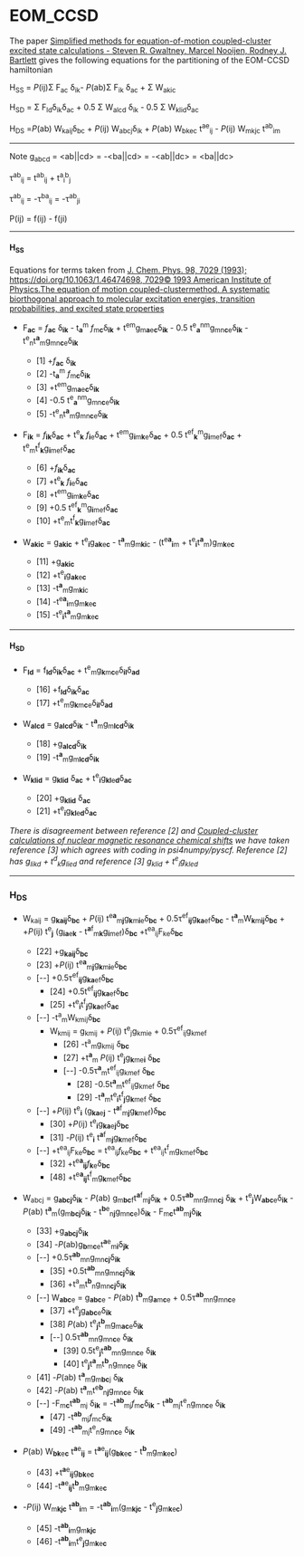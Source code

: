 # EOM_CCSD
The paper [Simplified methods for equation-of-motion coupled-cluster excited state calculations - Steven R. Gwaltney, Marcel Nooijen, Rodney J. Bartlett](https://notendur.hi.is/agust/rannsoknir/papers/cpl248-189-96.pdf) gives the following equations for the partitioning of the EOM-CCSD hamiltonian 

H<sub>SS</sub> = *P*(ij)&Sigma; F<sub>ac</sub> &delta;<sub>ik</sub>- *P*(ab)&Sigma; F<sub>ik</sub> &delta;<sub>ac</sub> + &Sigma; W<sub>akic</sub>

H<sub>SD</sub> = &Sigma; F<sub>ld</sub>&delta;<sub>ik</sub>&delta;<sub>ac</sub> + 0.5 &Sigma; W<sub>alcd</sub> &delta;<sub>ik</sub> - 0.5 &Sigma; W<sub>klid</sub>&delta;<sub>ac</sub>

H<sub>DS</sub> =*P*(ab) W<sub>kaij</sub>&delta;<sub>bc</sub> + *P*(ij) W<sub>abcj</sub>&delta;<sub>ik</sub> + *P*(ab) W<sub>bkec</sub> t<sup>ae</sup><sub>ij</sub> - *P*(ij) W<sub>mkjc</sub> t<sup>ab</sup><sub>im</sub> 

- - -
Note g<sub>abcd</sub> = <ab||cd> = -<ba||cd> = -<ab||dc> = <ba||dc>

&tau;<sup>ab</sup><sub>ij</sub> = t<sup>ab</sup><sub>ij</sub> + t<sup>a</sup><sub>i</sub><sup>b</sup><sub>j</sub>

&tau;<sup>ab</sup><sub>ij</sub> = -&tau;<sup>ba</sup><sub>ij</sub> = -&tau;<sup>ab</sup><sub>ji</sub>

P(ij) = f(ij) - f(ji)
- - - -
#### H<sub>SS</sub>
Equations for terms taken from  [J. Chem. Phys. 98, 7029 (1993); https://doi.org/10.1063/1.46474698, 7029© 1993 American Institute of Physics.The equation of motion coupled-clustermethod. A systematic biorthogonal approach to molecular excitation energies, transition probabilities, and excited state properties](https://www.theochem.ru.nl/files/local/jcp-98-7029-1993.pdf) 

+ F<sub>**ac**</sub> = *f*<sub>**ac**</sub> &delta;<sub>**ik**</sub> - t<sub>**a**</sub><sup>m</sup> *f*<sub>m**c**</sub>&delta;<sub>**ik**</sub> + t<sup>em</sup>g<sub>m**a**e**c**</sub>&delta;<sub>**ik**</sub> - 0.5 t<sup>e</sup><sub>**a**</sub><sup>nm</sup>g<sub>mn**c**e</sub>&delta;<sub>**ik**</sub> - t<sup>e</sup><sub>n</sub>t<sup>**a**</sup><sub>m</sub>g<sub>mn**c**e</sub>&delta;<sub>**ik**</sub>

    + [1]  +*f*<sub>**ac**</sub> &delta;<sub>**ik**</sub>
    + [2]  -t<sub>**a**</sub><sup>m</sup> *f*<sub>m**c**</sub>&delta;<sub>**ik**</sub>
    + [3]  +t<sup>em</sup>g<sub>m**a**e**c**</sub>&delta;<sub>**ik**</sub> 
    + [4]  -0.5 t<sup>e</sup><sub>**a**</sub><sup>nm</sup>g<sub>mn**c**e</sub>&delta;<sub>**ik**</sub> 
    + [5]  -t<sup>e</sup><sub>n</sub>t<sup>**a**</sup><sub>m</sub>g<sub>mn**c**e</sub>&delta;<sub>**ik**</sub>
   
+ F<sub>**ik**</sub> = *f*<sub>**ik**</sub>&delta;<sub>**ac**</sub> + t<sup>e</sup><sub>**k**</sub> *f*<sub>**i**e</sub>&delta;<sub>**ac**</sub> + t<sup>em</sup>g<sub>**i**m**k**e</sub>&delta;<sub>**ac**</sub> + 0.5 t<sup>ef</sup><sub>**k**</sub><sup>m</sup>g<sub>**i**mef</sub>&delta;<sub>**ac**</sub> + t<sup>e</sup><sub>m</sub>t<sup>f</sup><sub>**k**</sub>g<sub>**i**mef</sub>&delta;<sub>**ac**</sub> 

    + [6]  +*f*<sub>**ik**</sub>&delta;<sub>**ac**</sub>
    + [7]  +t<sup>e</sup><sub>**k**</sub> *f*<sub>**i**e</sub>&delta;<sub>**ac**</sub>
    + [8]  +t<sup>em</sup>g<sub>**i**m**k**e</sub>&delta;<sub>**ac**</sub> 
    + [9]  +0.5 t<sup>ef</sup><sub>**k**</sub><sup>m</sup>g<sub>**i**mef</sub>&delta;<sub>**ac**</sub>
    + [10] +t<sup>e</sup><sub>m</sub>t<sup>f</sup><sub>**k**</sub>g<sub>**i**mef</sub>&delta;<sub>**ac**</sub> 

+ W<sub>**akic**</sub> = g<sub>**akic**</sub> + t<sup>e</sup><sub>**i**</sub>g<sub>**ak**e**c**</sub> - t<sup>**a**</sup><sub>m</sub>g<sub>m**ki**c</sub> - (t<sup>e**a**</sup><sub>**i**m</sub> + t<sup>e</sup><sub>**i**</sub>t<sup>**a**</sup><sub>m</sub>)g<sub>m**k**e**c**</sub>

    + [11] +g<sub>**akic**</sub>
    + [12] +t<sup>e</sup><sub>**i**</sub>g<sub>**ak**e**c**</sub>
    + [13] -t<sup>**a**</sup><sub>m</sub>g<sub>m**ki**c</sub>
    + [14] -t<sup>e**a**</sup><sub>**i**m</sub>g<sub>m**k**e**c**</sub>
    + [15] -t<sup>e</sup><sub>**i**</sub>t<sup>**a**</sup><sub>m</sub>g<sub>m**k**e**c**</sub>
 
- - -
#### H<sub>SD</sub>
+ F<sub>**ld**</sub> = f<sub>**ld**</sub>&delta;<sub>**ik**</sub>&delta;<sub>**ac**</sub> + t<sup>e</sup><sub>m</sub>g<sub>**k**m**c**e</sub>&delta;<sub>**il**</sub>&delta;<sub>**ad**</sub>

    + [16] +f<sub>**ld**</sub>&delta;<sub>**ik**</sub>&delta;<sub>**ac**</sub>
    + [17] +t<sup>e</sup><sub>m</sub>g<sub>**k**m**c**e</sub>&delta;<sub>**il**</sub>&delta;<sub>**ad**</sub>
    
+  W<sub>**alcd**</sub> = g<sub>**alcd**</sub>&delta;<sub>**ik**</sub> - t<sup>**a**</sup><sub>m</sub>g<sub>m**lcd**</sub>&delta;<sub>**ik**</sub>

    + [18] +g<sub>**alcd**</sub>&delta;<sub>**ik**</sub> 
    + [19] -t<sup>**a**</sup><sub>m</sub>g<sub>m**lcd**</sub>&delta;<sub>**ik**</sub>

+ W<sub>**klid**</sub> = g<sub>**klid**</sub> </sub>&delta;<sub>**ac**</sub> + t<sup>e</sup><sub>**i**</sub>g<sub>**kl**e**d**</sub></sub>&delta;<sub>**ac**</sub>

    + [20] +g<sub>**klid**</sub> </sub>&delta;<sub>**ac**</sub>
    + [21] +t<sup>e</sup><sub>**i**</sub>g<sub>**kl**e**d**</sub></sub>&delta;<sub>**ac**</sub>
    
*There is disagreement between reference [2] and [Coupled-cluster calculations of nuclear magnetic resonance chemical shifts](www2.chemia.uj.edu.pl/~migda/Literatura/pdf/JCP03561.pdf) we have taken reference [3] which agrees with coding in psi4numpy/pyscf. Reference [2] has g<sub>likd</sub> + t<sup>d</sup><sub>k</sub>g<sub>lied</sub> and reference [3] g<sub>klid</sub> + t<sup>e</sup><sub>i</sub>g<sub>kled</sub>*

- - -
### H<sub>DS</sub>
+ W<sub>kaij</sub> = g<sub>**kaij**</sub>&delta;<sub>**bc**</sub> + *P*(ij) t<sup>e**a**</sup><sub>m**j**</sub>g<sub>**k**m**i**e</sub>&delta;<sub>**bc**</sub> + 0.5&tau;<sup>ef</sup><sub>**ij**</sub>g<sub>**ka**ef</sub>&delta;<sub>**bc**</sub> - t<sup>**a**</sup><sub>m</sub>W<sub>**k**m**ij**</sub>&delta;<sub>**bc**</sub> + +*P*(ij) t<sup>e</sup><sub>**j**</sub> (g<sub>**ia**e**k**</sub> - t<sup>**a**f</sup><sub>m**k**</sub>g<sub>**i**mef</sub>)&delta;<sub>**bc**</sub> +t<sup>ea</sup><sub>ij</sub>F<sub>ke</sub>&delta;<sub>**bc**</sub>

    + [22] +g<sub>**kaij**</sub>&delta;<sub>**bc**</sub>
    + [23] +*P*(ij) t<sup>e**a**</sup><sub>m**j**</sub>g<sub>**k**m**i**e</sub>&delta;<sub>**bc**</sub>
    + [--] +0.5&tau;<sup>ef</sup><sub>**ij**</sub>g<sub>**ka**ef</sub>&delta;<sub>**bc**</sub> 
        + [24] +0.5t<sup>ef</sup><sub>**ij**</sub>g<sub>**ka**ef</sub>&delta;<sub>**bc**</sub> 
        + [25] +t<sup>e</sup><sub>**i**</sub>t<sup>f</sup><sub>**j**</sub>g<sub>**ka**ef</sub>&delta;<sub>**ac**</sub>
    + [--] -t<sup>a</sup><sub>m</sub>W<sub>kmij</sub>&delta;<sub>**bc**</sub>
        + W<sub>kmij</sub> =  g<sub>kmij</sub> + *P*(ij) t<sup>e</sup><sub>j</sub>g<sub>kmie</sub> + 0.5&tau;<sup>ef</sup><sub>ij</sub>g<sub>kmef</sub> 
            + [26] -t<sup>a</sup><sub>m</sub>g<sub>kmij</sub> &delta;<sub>**bc**</sub>
            + [27] +t<sup>**a**</sup><sub>m</sub> *P*(ij) t<sup>e</sup><sub>**j**</sub>g<sub>**k**me**i**</sub> &delta;<sub>**bc**</sub>
            + [--] -0.5&tau;<sup>**a**</sup><sub>m</sub>t<sup>ef</sup><sub>ij</sub>g<sub>kmef</sub> &delta;<sub>**bc**</sub>
                + [28] -0.5t<sup>**a**</sup><sub>m</sub>t<sup>ef</sup><sub>ij</sub>g<sub>kmef</sub> &delta;<sub>**bc**</sub>
                + [29] -t<sup>**a**</sup><sub>m</sub>t<sup>e</sup><sub>**i**</sub>t<sup>f</sup><sub>**j**</sub>g<sub>**k**mef</sub> &delta;<sub>**bc**</sub>
    + [--] +*P*(ij) t<sup>e</sup><sub>**i**</sub> (g<sub>**ka**e**j**</sub> - t<sup>**a**f</sup><sub>m**j**</sub>g<sub>**k**mef</sub>)&delta;<sub>**bc**</sub>
        + [30] +*P*(ij) t<sup>e</sup><sub>**i**</sub>g<sub>**ka**e**j**</sub>&delta;<sub>**bc**</sub> 
        + [31] -*P*(ij) t<sup>e</sup><sub>**i**</sub> t<sup>**a**f</sup><sub>m**j**</sub>g<sub>**k**mef</sub>&delta;<sub>**bc**</sub> 
    + [--] +t<sup>ea</sup><sub>ij</sub>F<sub>ke</sub>&delta;<sub>**bc**</sub> = t<sup>ea</sup><sub>ij</sub>*f*<sub>ke</sub>&delta;<sub>**bc**</sub> + t<sup>ea</sup><sub>ij</sub>t<sup>f</sup><sub>m</sub>g<sub>kmef</sub>&delta;<sub>**bc**</sub>
        + [32] +t<sup>e**a**</sup><sub>**ij**</sub>*f*<sub>**k**e</sub>&delta;<sub>**bc**</sub>
        + [48] +t<sup>e**a**</sup><sub>**ij**</sub>t<sup>f</sup><sub>m</sub>g<sub>**k**mef</sub>&delta;<sub>**bc**</sub>
                                     
+ W<sub>abcj</sub> = g<sub>**abcj**</sub>&delta;<sub>**ik**</sub>  - *P*(ab) g<sub>m**bc**f</sub>t<sup>**a**f</sup><sub>m**j**</sub>&delta;<sub>**ik**</sub>  + 0.5&tau;<sup>**ab**</sup><sub>mn</sub>g<sub>mn**cj**</sub> &delta;<sub>**ik**</sub> + t<sup>e</sup><sub>**j**</sub>W<sub>**abc**e</sub>&delta;<sub>**ik**</sub>  - *P*(ab) t<sup>**a**</sup><sub>m</sub>(g<sub>m**bcj**</sub>&delta;<sub>**ik**</sub>  - t<sup>**b**e</sup><sub>n**j**</sub>g<sub>mn**c**e</sub>)&delta;<sub>**ik**</sub>  - F<sub>m**c**</sub>t<sup>**ab**</sup><sub>m**j**</sub>&delta;<sub>**ik**</sub> 
 
    + [33] +g<sub>**abcj**</sub>&delta;<sub>**ik**</sub> 
    + [34] -*P*(ab)g<sub>**b**m**c**e</sub>t<sup>**a**e</sup><sub>m**i**</sub>&delta;<sub>**jk**</sub>     
    + [--] +0.5&tau;<sup>**ab**</sup><sub>mn</sub>g<sub>mn**cj**</sub>&delta;<sub>**ik**</sub>
        + [35] +0.5t<sup>**ab**</sup><sub>mn</sub>g<sub>mn**cj**</sub>&delta;<sub>**ik**</sub>
        + [36] +t<sup>a</sup><sub>m</sub>t<sup>**b**</sup><sub>n</sub>g<sub>mn**cj**</sub>&delta;<sub>**ik**</sub>                             
    + [--] W<sub>**abc**e</sub> = g<sub>**abc**e</sub> - *P*(ab) t<sup>**b**</sup><sub>m</sub>g<sub>**a**m**c**e</sub> + 0.5&tau;<sup>**ab**</sup><sub>mn</sub>g<sub>mn**c**e</sub>
        + [37] +t<sup>e</sup><sub>**j**</sub>g<sub>**abc**e</sub>&delta;<sub>**ik**</sub>
        + [38] *P*(ab) t<sup>e</sup><sub>**j**</sub>t<sup>**b**</sup><sub>m</sub>g<sub>m**ac**e</sub>&delta;<sub>**ik**</sub>
        + [--] 0.5&tau;<sup>**ab**</sup><sub>mn</sub>g<sub>mn**c**e</sub> &delta;<sub>**ik**</sub>
            + [39] 0.5t<sup>e</sup><sub>**j**</sub>t<sup>**ab**</sup><sub>mn</sub>g<sub>mn**c**e</sub> &delta;<sub>**ik**</sub>
            + [40] t<sup>e</sup><sub>**j**</sub>t<sup>**a**</sup><sub>m</sub>t<sup>**b**</sup><sub>n</sub>g<sub>mn**c**e</sub> &delta;<sub>**ik**</sub>
    + [41] -*P*(ab) t<sup>**a**</sup><sub>m</sub>g<sub>m**bc**j</sub> &delta;<sub>**ik**</sub>
    + [42] -*P*(ab) t<sup>**a**</sup><sub>m</sub>t<sup>e**b**</sup><sub>n**j**</sub>g<sub>mn**c**e</sub> &delta;<sub>**ik**</sub>
    + [--] -F<sub>m**c**</sub>t<sup>**ab**</sup><sub>mj</sub> &delta;<sub>**ik**</sub> = -t<sup>**ab**</sup><sub>mj</sub>*f*<sub>m**c**</sub>&delta;<sub>**ik**</sub> - t<sup>**ab**</sup><sub>mj</sub>t<sup>e</sup><sub>n</sub>g<sub>mn**c**e</sub> &delta;<sub>**ik**</sub>
        + [47] -t<sup>**ab**</sup><sub>mj</sub>*f*<sub>mc</sub>&delta;<sub>**ik**</sub>
        + [49] -t<sup>**ab**</sup><sub>mj</sub>t<sup>e</sup><sub>n</sub>g<sub>mn**c**e</sub> &delta;<sub>**ik**</sub>
   
+ *P*(ab) W<sub>**bk**e**c**</sub> t<sup>**a**e</sup><sub>**ij**</sub> = t<sup>**a**e</sup><sub>**ij**</sub>(g<sub>**bk**e**c**</sub> - t<sup>**b**</sup><sub>m</sub>g<sub>m**k**e**c**</sub>)

    + [43] +t<sup>**a**e</sup><sub>**ij**</sub>g<sub>**bk**e**c**</sub>
    + [44] -t<sup>**a**e</sup><sub>**ij**</sub>t<sup>**b**</sup><sub>m</sub>g<sub>m**k**e**c**</sub>
    
+ -*P*(ij) W<sub>m**kjc**</sub> t<sup>**ab**</sup><sub>**i**m</sub> =  -t<sup>**ab**</sup><sub>**i**m</sub>(g<sub>m**kjc**</sub> - t<sup>e</sup><sub>**j**</sub>g<sub>m**k**e**c**</sub>)
    + [45] -t<sup>**ab**</sup><sub>**i**m</sub>g<sub>m**kjc**</sub> 
    + [46] -t<sup>**ab**</sup><sub>**i**m</sub>t<sup>e</sup><sub>**j**</sub>g<sub>m**k**e**c**</sub>                    

 
